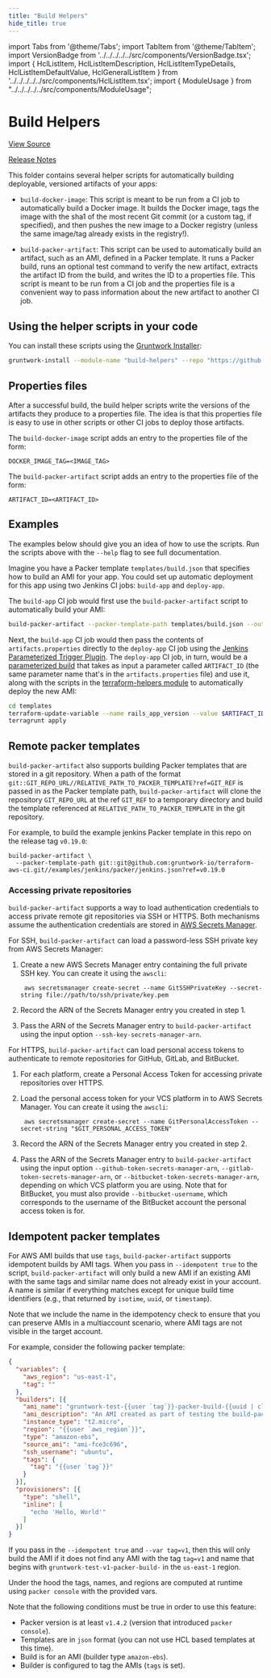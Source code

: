 ```yaml
---
title: "Build Helpers"
hide_title: true
---
```


import Tabs from '@theme/Tabs';
import TabItem from '@theme/TabItem';
import VersionBadge from '../../../../../src/components/VersionBadge.tsx';
import { HclListItem, HclListItemDescription, HclListItemTypeDetails, HclListItemDefaultValue, HclGeneralListItem } from '../../../../../src/components/HclListItem.tsx';
import { ModuleUsage } from "../../../../../src/components/ModuleUsage";

<VersionBadge repoTitle="CI Modules" version="0.53.4" lastModifiedVersion="0.50.11"/>

# Build Helpers

<a href="https://github.com/gruntwork-io/terraform-aws-ci/tree/v0.53.4/modules/build-helpers" className="link-button" title="View the source code for this module in GitHub.">View Source</a>

<a href="https://github.com/gruntwork-io/terraform-aws-ci/releases/tag/v0.50.11" className="link-button" title="Release notes for only versions which impacted this module.">Release Notes</a>

This folder contains several helper scripts for automatically building deployable, versioned artifacts of your apps:

*   `build-docker-image`: This script is meant to be run from a CI job to automatically build a Docker image. It builds
    the Docker image, tags the image with the sha1 of the most recent Git commit (or a custom tag, if specified), and then
    pushes the new image to a Docker registry (unless the same image/tag already exists in the registry!).

*   `build-packer-artifact`: This script can be used to automatically build an artifact, such as an AMI, defined in a
    Packer template. It runs a Packer build, runs an optional test command to verify the new artifact, extracts the
    artifact ID from the build, and writes the ID to a properties file. This script is meant to be run from a CI job and
    the properties file is a convenient way to pass information about the new artifact to another CI job.

## Using the helper scripts in your code

You can install these scripts using the [Gruntwork Installer](https://github.com/gruntwork-io/gruntwork-installer):

```bash
gruntwork-install --module-name "build-helpers" --repo "https://github.com/gruntwork-io/terraform-aws-ci" --tag "v0.29.1"
```

## Properties files

After a successful build, the build helper scripts write the versions of the artifacts they produce to a properties
file. The idea is that this properties file is easy to use in other scripts or other CI jobs to deploy those artifacts.

The `build-docker-image` script adds an entry to the properties file of the form:

```
DOCKER_IMAGE_TAG=<IMAGE_TAG>
```

The `build-packer-artifact` script adds an entry to the properties file of the form:

```
ARTIFACT_ID=<ARTIFACT_ID>
```

## Examples

The examples below should give you an idea of how to use the scripts. Run the scripts above with the `--help` flag to
see full documentation.

Imagine you have a Packer template `templates/build.json` that specifies how to build an AMI for your app. You could
set up automatic deployment for this app using two Jenkins CI jobs: `build-app` and `deploy-app`.

The `build-app` CI job would first use the `build-packer-artifact` script to automatically build your AMI:

```bash
build-packer-artifact --packer-template-path templates/build.json --output-properties-file artifacts.properties
```

Next, the `build-app` CI job would then pass the contents of `artifacts.properties` directly to the `deploy-app` CI
job using the [Jenkins Parameterized Trigger
Plugin](https://wiki.jenkins-ci.org/display/JENKINS/Parameterized+Trigger+Plugin). The `deploy-app` CI job, in turn,
would be a [parameterized build](https://wiki.jenkins-ci.org/display/JENKINS/Parameterized+Build) that takes as input
a parameter called `ARTIFACT_ID` (the same parameter name that's in the `artifacts.properties` file) and use it, along
with the scripts in the [terraform-helpers module](https://github.com/gruntwork-io/terraform-aws-ci/tree/v0.53.4/modules/terraform-helpers) to automatically deploy the new AMI:

```bash
cd templates
terraform-update-variable --name rails_app_version --value $ARTIFACT_ID
terragrunt apply
```

## Remote packer templates

`build-packer-artifact` also supports building Packer templates that are stored in a git repository. When a path of the
format `git::GIT_REPO_URL//RELATIVE_PATH_TO_PACKER_TEMPLATE?ref=GIT_REF` is passed in as the Packer template path,
`build-packer-artifact` will clone the repository `GIT_REPO_URL` at the ref `GIT_REF` to a temporary directory and build
the template referenced at `RELATIVE_PATH_TO_PACKER_TEMPLATE` in the git repository.

For example, to build the example jenkins Packer template in this repo on the release tag `v0.19.0`:

```
build-packer-artifact \
  --packer-template-path git::git@github.com:gruntwork-io/terraform-aws-ci.git//examples/jenkins/packer/jenkins.json?ref=v0.19.0
```

### Accessing private repositories

`build-packer-artifact` supports a way to load authentication credentials to access private remote git repositories via
SSH or HTTPS. Both mechanisms assume the authentication credentials are stored in [AWS Secrets
Manager](https://aws.amazon.com/secrets-manager/).

For SSH, `build-packer-artifact` can load a password-less SSH private key from AWS Secrets Manager:

1.  Create a new AWS Secrets Manager entry containing the full private SSH key. You can create it using the `awscli`:

    ```
     aws secretsmanager create-secret --name GitSSHPrivateKey --secret-string file://path/to/ssh/private/key.pem
    ```

2.  Record the ARN of the Secrets Manager entry you created in step 1.

3.  Pass the ARN of the Secrets Manager entry to `build-packer-artifact` using the input option
    `--ssh-key-secrets-manager-arn`.

For HTTPS, `build-packer-artifact` can load personal access tokens to authenticate to remote repositories for GitHub,
GitLab, and BitBucket.

1.  For each platform, create a Personal Access Token for accessing private repositories over HTTPS.

2.  Load the personal access token for your VCS platform in to AWS Secrets Manager. You can create it using the `awscli`:

    ```
     aws secretsmanager create-secret --name GitPersonalAccessToken --secret-string "$GIT_PERSONAL_ACCESS_TOKEN"
    ```

3.  Record the ARN of the Secrets Manager entry you created in step 2.

4.  Pass the ARN of the Secrets Manager entry to `build-packer-artifact` using the input option
    `--github-token-secrets-manager-arn`, `--gitlab-token-secrets-manager-arn`, or
    `--bitbucket-token-secrets-manager-arn`, depending on which VCS platform you are using. Note that for BitBucket, you
    must also provide `--bitbucket-username`, which corresponds to the username of the BitBucket account the personal
    access token is for.

## Idempotent packer templates

For AWS AMI builds that use `tags`, `build-packer-artifact` supports idempotent builds by AMI tags. When you pass in
`--idempotent true` to the script, `build-packer-artifact` will only build a new AMI if an existing AMI with the same
tags and similar name does not already exist in your account. A name is similar if everything matches except for unique
build time identifiers (e.g., that returned by `isotime`, `uuid`, or `timestamp`).

Note that we include the name in the idempotency check to ensure that you can preserve AMIs in a multiaccount scenario,
where AMI tags are not visible in the target account.

For example, consider the following packer template:

```json
{
  "variables": {
    "aws_region": "us-east-1",
    "tag": ""
  },
  "builders": [{
    "ami_name": "gruntwork-test-{{user `tag`}}-packer-build-{{uuid | clean_resource_name}}",
    "ami_description": "An AMI created as part of testing the build-packer-artifact script.",
    "instance_type": "t2.micro",
    "region": "{{user `aws_region`}}",
    "type": "amazon-ebs",
    "source_ami": "ami-fce3c696",
    "ssh_username": "ubuntu",
    "tags": {
      "tag": "{{user `tag`}}"
    }
  }],
  "provisioners": [{
    "type": "shell",
    "inline": [
      "echo 'Hello, World'"
    ]
  }]
}
```

If you pass in the `--idempotent true` and `--var tag=v1`, then this will only build the AMI if it does not find any AMI
with the tag `tag=v1` and name that begins with `gruntwork-test-v1-packer-build-` in the `us-east-1` region.

Under the hood the tags, names, and regions are computed at runtime using `packer console` with the provided vars.

Note that the following conditions must be true in order to use this feature:

*   Packer version is at least `v1.4.2` (version that introduced `packer console`).
*   Templates are in `json` format (you can not use HCL based templates at this time).
*   Build is for an AMI (builder type `amazon-ebs`).
*   Builder is configured to tag the AMIs (`tags` is set).


<!-- ##DOCS-SOURCER-START
{
  "originalSources": [
    "https://github.com/gruntwork-io/terraform-aws-ci/tree/v0.53.4/modules/build-helpers/readme.md",
    "https://github.com/gruntwork-io/terraform-aws-ci/tree/v0.53.4/modules/build-helpers/variables.tf",
    "https://github.com/gruntwork-io/terraform-aws-ci/tree/v0.53.4/modules/build-helpers/outputs.tf"
  ],
  "sourcePlugin": "module-catalog-api",
  "hash": "b5be17b050f90fb382efa8f89272d6af"
}
##DOCS-SOURCER-END -->
